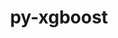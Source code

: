 ---
title: "py-xgboost"
layout: cache
categories: [package, develop-2025-01-26]
meta: {"versions": ["2.1.1"], "compilers": ["gcc@=13.2.0"], "oss": ["ubuntu24.04"], "platforms": ["linux"], "targets": ["aarch64", "x86_64_v3"], "stacks": ["ml-linux-aarch64-cpu", "ml-linux-x86_64-cpu", "root"], "num_specs": 2, "num_specs_by_stack": {"root": 2, "ml-linux-aarch64-cpu": 1, "ml-linux-x86_64-cpu": 1}}
spec_details: [{"hash": "g3reptzfhdxzxcjhqqccyuovarznfc32", "compiler": "gcc@=13.2.0", "versions": ["2.1.1"], "os": "ubuntu24.04", "platform": "linux", "target": "aarch64", "variants": ["build_system=python_pip", "~dask", "~pandas", "patches=118db5a", "~plotting", "~scikit-learn"], "stacks": ["root", "ml-linux-aarch64-cpu"], "size": "-", "tarball": "https://binaries.spack.io/develop-2025-01-26/build_cache/linux-ubuntu24.04-aarch64/gcc-13.2.0/py-xgboost-2.1.1/linux-ubuntu24.04-aarch64-gcc-13.2.0-py-xgboost-2.1.1-g3reptzfhdxzxcjhqqccyuovarznfc32.spack"}, {"hash": "cr4on6iq2ddxqok2daj22w5n4bsjyyn7", "compiler": "gcc@=13.2.0", "versions": ["2.1.1"], "os": "ubuntu24.04", "platform": "linux", "target": "x86_64_v3", "variants": ["build_system=python_pip", "~dask", "~pandas", "patches=118db5a", "~plotting", "~scikit-learn"], "stacks": ["root", "ml-linux-x86_64-cpu"], "size": "-", "tarball": "https://binaries.spack.io/develop-2025-01-26/build_cache/linux-ubuntu24.04-x86_64_v3/gcc-13.2.0/py-xgboost-2.1.1/linux-ubuntu24.04-x86_64_v3-gcc-13.2.0-py-xgboost-2.1.1-cr4on6iq2ddxqok2daj22w5n4bsjyyn7.spack"}]
---
